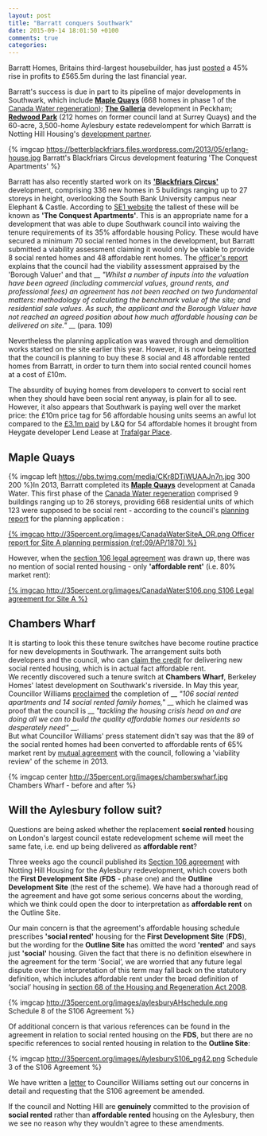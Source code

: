 ```yaml
---
layout: post
title: "Barratt conquers Southwark"
date: 2015-09-14 18:01:50 +0100
comments: true
categories: 
---
```


Barratt Homes, Britains third-largest housebuilder, has just [posted](http://www.cityam.com/223932/building-bonanza-barratt-profits-jump-45-cent) a 45% rise in profits to £565.5m during the last financial year.

Barratt's success is due in part to its pipeline of major developments in Southwark, which include [__Maple Quays__](http://www.barratthomes.co.uk/new-homes/greater-london/h469201-maple-quays/) (668 homes in phase 1 of the [Canada Water regeneration](http://35percent.org/canada-water/)); [__The Galleria__](http://www.barratthomes.co.uk/new-homes/greater-london/track-record---article-pages/the-galleria/) development in Peckham; [__Redwood Park__](http://www.barratthomes.co.uk/new-homes/greater-london/h309201-redwood-park/) (212 homes on former council land at Surrey Quays) and the 60-acre, 3,500-home Aylesbury estate redevelompent for which Barratt is Notting Hill Housing's [development partner](http://www.nottinghillhousing.org.uk/our-developments/aylesbury-estate-southwark).

{% imgcap https://betterblackfriars.files.wordpress.com/2013/05/erlang-house.jpg Barratt's Blackfriars Circus development featuring 'The Conquest Apartments' %}

Barratt has also recently started work on its [__'Blackfriars Circus'__](http://www.barratthomes.co.uk/new-homes/greater-london/H625601-Blackfriars-circus/) development, comprising 336 new homes in 5 buildings ranging up to 27 storeys in height, overlooking the South Bank University campus near Elephant & Castle. According to [SE1 website](http://www.london-se1.co.uk/news/view/8441) the tallest of these will be known as __'The Conquest Apartments'__. This is an appropriate name for a development that was able to dupe Southwark council into waiving the tenure requirements of its 35% affordable housing Policy. These would have secured a minimum 70 social rented homes in the development, but Barratt submitted a viability assessment claiming it would only be viable to provide 8 social rented homes and 48 affordable rent homes. The [officer's report](http://planbuild.southwark.gov.uk/documents/?GetDocument=%7b%7b%7b!5wmNTTJlhAE1P%2fSH390aXg%3d%3d!%7d%7d%7d) explains that the council had the viability assessment appraised by the 'Borough Valuer' and that __ _"Whilst a number of inputs into the valuation have been agreed (including commercial values, ground rents, and professional fees) an agreement has not been reached on two fundamental matters: methodology of calculating the benchmark value of the site; and residential sale values. As such, the applicant and the Borough Valuer have not reached an agreed position about how much affordable housing can be delivered on site."_ __ (para. 109)

Nevertheless the planning application was waved through and demolition works started on the site earlier this year. However, it is now being [reported](http://www.london-se1.co.uk/news/view/8441) that the council is planning to buy these 8 social and 48 affordable rented homes from Barratt, in order to turn them into social rented council homes at a cost of £10m.

The absurdity of buying homes from developers to convert to social rent when they should have been social rent anyway, is plain for all to see.
However, it also appears that Southwark is paying well over the market price: the £10m price tag for 56 affordable housing units seems an awful lot compared to the [£3.1m paid](http://35percent.org/images/LR_LANDQ_TrafalgarPlace.pdf) by L&Q for 54 affordable homes it brought from Heygate developer Lend Lease at [Trafalgar Place](http://trafalgarplace.com). 

## Maple Quays
{% imgcap left https://pbs.twimg.com/media/CKr8DTiWUAAJn7n.jpg 300 200 %}In 2013, Barratt completed its [__Maple Quays__](http://www.barratthomes.co.uk/new-homes/greater-london/h469201-maple-quays/) development at Canada Water. This first phase of the [Canada Water regeneration](http://35percent.org/canada-water/) comprised 9 buildings ranging up to 26 storeys, providing 668 residential units of which 123 were supposed to be social rent - according to the council's [planning report](http://planbuild.southwark.gov.uk/documents/?GetDocument=%7b%7b%7b!vAhB%2bWXWLqfrJmcf89aX8A%3d%3d!%7d%7d%7d) for the planning application
:
 
[{% imgcap http://35percent.org/images/CanadaWaterSiteA_OR.png Officer report for Site A planning permission (ref:09/AP/1870) %}](http://planbuild.southwark.gov.uk/documents/?GetDocument=%7b%7b%7b!vAhB%2bWXWLqfrJmcf89aX8A%3d%3d!%7d%7d%7d)

However, when the [section 106 legal agreement](http://planbuild.southwark.gov.uk/documents/?GetDocument=%7b%7b%7b!x3RgHHSbSY10notKcDq0rQ%3d%3d!%7d%7d%7d) was drawn up, there was no mention of social rented housing - only __'affordable rent'__ (i.e. 80% market rent):  

[{% imgcap http://35percent.org/images/CanadaWaterS106.png S106 Legal agreement for Site A %}](http://planbuild.southwark.gov.uk/documents/?GetDocument=%7b%7b%7b!x3RgHHSbSY10notKcDq0rQ%3d%3d!%7d%7d%7d)

## Chambers Wharf
It is starting to look this these tenure switches have become routine practice for new developments in Southwark. The arrangement suits both developers and the council, who can [claim the credit](http://www.southwarknews.co.uk/news/100-affordable-homes-open-on-brownfield-site/) for delivering new social rented housing, which is in actual fact affordable rent.  
We recently discovered such a tenure switch at __Chambers Wharf__, Berkeley Homes' latest development on Southwark's riverside. In May this year, Councillor Williams [proclaimed](http://www.berkeleygroup.co.uk/press-releases/2015/southwark-development-sets-new-standard-for-affordable-housing-in-london) the completion of __ _"106 social rented apartments and 14 social rented family homes,"_ __ which he claimed was proof that the council is __ _"tackling the housing crisis head on and are doing all we can to build the quality affordable homes our residents so desperately need"_ __.  
But what Councillor Williams' press statement didn't say was that the 89 of the social rented homes had been converted to affordable rents of 65% market rent by [mutual agreement](http://moderngov.southwark.gov.uk/ieDecisionDetails.aspx?Id=3617) with the council, following a 'viability review' of the scheme in 2013.

{% imgcap center http://35percent.org/images/chamberswharf.jpg Chambers Wharf - before and after %}

## Will the Aylesbury follow suit?
Questions are being asked whether the replacement __social rented__ housing on London's largest council estate redevelopment scheme will meet the same fate, i.e. end up being delivered as __affordable rent__?

Three weeks ago the council published its [Section 106 agreement](http://35percent.org/images/AylesburyS106.pdf) with Notting Hill Housing for the Aylesbury redevelopment, which covers both the __First Development Site__ (__FDS__ - phase one) and the __Outline Development Site__ (the rest of the scheme). We have had a thorough read of the agreement and have got some serious concerns about the wording, which we think could open the door to interpretation as __affordable rent__ on the Outline Site.  

Our main concern is that the agreement's affordable housing schedule prescribes __'social rented'__ housing for the __First Development Site__ (__FDS__), but the wording for the __Outline Site__ has omitted the word __'rented'__ and says just __'social'__ housing. Given the fact that there is no definition elsewhere in the agreement for the term ‘Social’, we are worried that any future legal dispute over the interpretation of this term may fall back on the statutory definition, which includes affordable rent under the broad definition of ‘social’ housing in [section 68 of the Housing and Regeneration Act 2008](http://www.legislation.gov.uk/ukpga/2008/17/section/68).

{% imgcap http://35percent.org/images/aylesburyAHschedule.png Schedule 8 of the S106 Agreement %}  

Of additional concern is that various references can be found in the agreement in relation to social rented housing on the __FDS__, but there are no specific references to social rented housing in relation to the __Outline Site__:  

{% imgcap http://35percent.org/images/AylesburyS106_pg42.png Schedule 3 of the S106 Agreement %}  

We have written a [letter](http://35percent.org/images/AylesburyS106_CllrWilliams.pdf) to Councillor Williams setting out our concerns in detail and requesting that the S106 agreement be amended.  

If the council and Notting Hill are __genuinely__ committed to the provision of __social rented__ rather than __affordable rented__ housing on the Aylesbury, then we see no reason why they wouldn't agree to these amendments.

<meta name="twitter:card" content="summary_large_image">
<meta name="twitter:site" content="@35Percent_EAN">
<meta name="twitter:title" content="Aylesbury redevelopment agreement leaves door open to affordable rent">
<meta name="twitter:description" content="The Aylesbury redevelopment section 106 agreement has been worded such that the door has been left open to interpretation as affordable rent rather than social rent.">
<meta name="twitter:image" content="http://35percent.org/images/aylesburyAHschedule.png">
